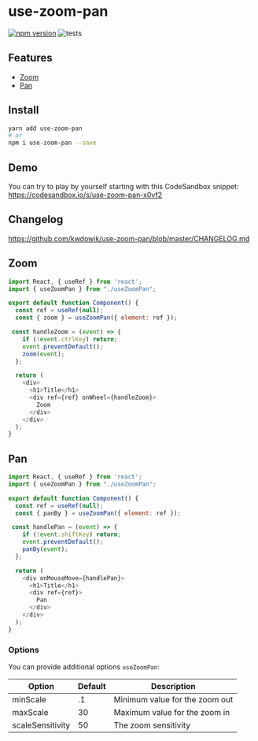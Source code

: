 # use-zoom-pan

[![npm version](https://img.shields.io/npm/v/use-zoom-pan.svg)](https://www.npmjs.com/package/use-zoom-pan)
![tests](https://github.com/kwdowik/use-zoom-pan/workflows/tests/badge.svg)

## Features

- [Zoom](#zoom)
- [Pan](#pan)

## Install

```sh
yarn add use-zoom-pan
# or
npm i use-zoom-pan --save
```

## Demo

You can try to play by yourself starting with this CodeSandbox snippet:
https://codesandbox.io/s/use-zoom-pan-x0vf2

## Changelog

https://github.com/kwdowik/use-zoom-pan/blob/master/CHANGELOG.md

## Zoom

```javascript
import React, { useRef } from 'react';
import { useZoomPan } from "./useZoomPan";

export default function Component() {
  const ref = useRef(null);
  const { zoom } = useZoomPan({ element: ref });

 const handleZoom = (event) => {
    if (!event.ctrlKey) return;
    event.preventDefault();
    zoom(event);
  };

  return (
    <div>
      <h1>Title</h1>
      <div ref={ref} onWheel={handleZoom}>
        Zoom
      </div>
    </div>
  );
}
```

## Pan

```javascript
import React, { useRef } from 'react';
import { useZoomPan } from "./useZoomPan";

export default function Component() {
  const ref = useRef(null);
  const { panBy } = useZoomPan({ element: ref });

 const handlePan = (event) => {
    if (!event.shiftKey) return;
    event.preventDefault();
    panBy(event);
  };

  return (
    <div onMouseMove={handlePan}>
      <h1>Title</h1>
      <div ref={ref}>
        Pan
      </div>
    </div>
  );
}
```

### Options

You can provide additional options `useZoomPan`:

| Option            | Default       | Description                                           | 
| ----------------- | ------------- | ----------------------------------------------------- | 
| minScale          | .1            | Minimum value for the zoom out                        | 
| maxScale          | 30            | Maximum value for the zoom in                         | 
| scaleSensitivity  | 50            | The zoom sensitivity                                  |